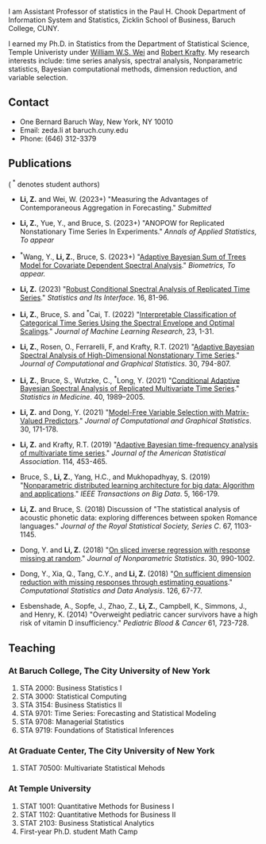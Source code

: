 
I am Assistant Professor of statistics in the Paul H. Chook Department of Information System and Statistics, Zicklin School of Business, Baruch College, CUNY. 

I earned my Ph.D. in Statistics from the Department of Statistical Science, Temple Univeristy under [William W.S. Wei](https://sites.temple.edu/wwei/) and [Robert Krafty](https://sph.emory.edu/faculty/profile/index.php?FID=robert-krafty-10974). My research interests include: time series analysis, spectral analysis, Nonparametric statistics, Bayesian computational methods, dimension reduction, and variable selection.

## Contact

- One Bernard Baruch Way, New York, NY 10010
- Email: zeda.li at baruch.cuny.edu
- Phone: (646) 312-3379

## Publications 
(<sup> *</sup> denotes student authors)

- **Li, Z.** and Wei, W. (2023+) "Measuring the Advantages of Contemporaneous Aggregation in Forecasting." _Submitted_

- **Li, Z.**, Yue, Y., and Bruce, S. (2023+) "ANOPOW for Replicated Nonstationary Time Series In Experiments." _Annals of Applied Statistics, To appear_
  
- <sup> *</sup>Wang, Y., **Li, Z.**, Bruce, S. (2023+) "[Adaptive Bayesian Sum of Trees Model for Covariate Dependent Spectral Analysis](https://onlinelibrary.wiley.com/doi/10.1111/biom.13763)." _Biometrics, To appear._

- **Li, Z.** (2023) "[Robust Conditional Spectral Analysis of Replicated Time Series](https://www.intlpress.com/site/pub/pages/journals/items/sii/content/vols/0016/0001/a007/index.php)." _Statistics and Its Interface_. 16, 81-96.

- **Li, Z.**, Bruce, S. and <sup> *</sup>Cai, T. (2022) "[Interpretable Classification of Categorical Time Series Using the Spectral Envelope and Optimal Scalings](https://www.jmlr.org/papers/volume23/21-0369/21-0369.pdf)." _Journal of Machine Learning Research_, 23, 1-31.

- **Li, Z.**, Rosen, O., Ferrarelli, F, and Krafty, R.T. (2021) "[Adaptive Bayesian Spectral Analysis of High-Dimensional Nonstationary Time Series](https://www.tandfonline.com/doi/full/10.1080/10618600.2020.1868305)." _Journal of Computational and Graphical Statistics_. 30, 794-807.  

- **Li, Z.**, Bruce, S., Wutzke, C., <sup> *</sup>Long, Y. (2021) "[Conditional Adaptive Bayesian Spectral Analysis of Replicated Multivariate Time Series](https://onlinelibrary.wiley.com/doi/full/10.1002/sim.8884)." _Statistics in Medicine_. 40, 1989–2005.

- **Li, Z.** and Dong, Y. (2021) "[Model-Free Variable Selection with Matrix-Valued Predictors](https://www.tandfonline.com/doi/full/10.1080/10618600.2020.1806854)." _Journal of Computational and Graphical Statistics_. 30, 171-178. 

- **Li, Z.** and Krafty, R.T. (2019) "[Adaptive Bayesian time-frequency analysis of multivariate time series](https://amstat.tandfonline.com/doi/abs/10.1080/01621459.2017.1415908)." _Journal of the American Statistical Association_. 114, 453-465.

- Bruce, S., **Li, Z.**, Yang, H.C., and Mukhopadhyay, S. (2019) "[Nonparametric distributed learning architecture for big data: Algorithm and applications](https://ieeexplore.ieee.org/document/8303780)." _IEEE Transactions on Big Data_. 5, 166-179.

- **Li, Z.** and Bruce, S. (2018) Discussion of "The statistical analysis of acoustic phonetic data: exploring differences between spoken Romance languages." _Journal of the Royal Statistical Society, Series C_. 67, 1103-1145.

- Dong, Y. and **Li, Z.** (2018) "[On sliced inverse regression with response missing at random](https://www.tandfonline.com/doi/abs/10.1080/10485252.2018.1508677)." _Journal of Nonparametric Statistics_. 30, 990-1002.

- Dong, Y., Xia, Q., Tang, C.Y., and **Li, Z.** (2018) "[On sufficient dimension reduction with missing responses through estimating equations](https://www.sciencedirect.com/science/article/pii/S0167947318300951)." _Computational Statistics and Data Analysis_. 126, 67-77.

- Esbenshade, A., Sopfe, J., Zhao, Z., **Li, Z.**, Campbell, K., Simmons, J., and Henry, K. (2014) "Overweight pediatric cancer survivors have a high risk of vitamin D insufficiency." _Pediatric Blood & Cancer_ 61, 723-728.


## Teaching

### At Baruch College, The City University of New York
1. STA 2000: Business Statistics I
2. STA 3000: Statistical Computing
3. STA 3154: Business Statistics II
4. STA 9701: Time Series: Forecasting and Statistical Modeling
5. STA 9708: Managerial Statistics
6. STA 9719: Foundations of Statistical Inferences

### At Graduate Center, The City University of New York
1. STAT 70500: Multivariate Statistical Mehods

### At Temple University
1. STAT 1001: Quantitative Methods for Business I
2. STAT 1102: Quantitative Methods for Business II
3. STAT 2103: Business Statistical Analytics
4. First-year Ph.D. student Math Camp
